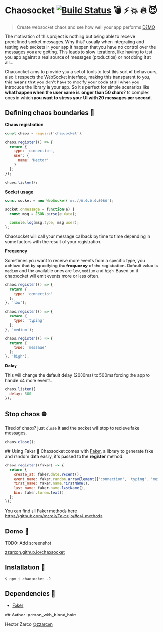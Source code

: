 # Chaosocket [![Build Status](https://travis-ci.org/zzarcon/chaosocket.svg?branch=master)](https://travis-ci.org/zzarcon/chaosocket) :bomb: :zap: :boom: :fire: :smiling_imp: 
> Create websocket chaos and see how well your app performs [DEMO](http://zzarcon.github.io/chaosocket)

The motivation of this project is nothing but being able to receive predefined socket messages. Why this? usually when integrating and testing web sockets in your app it happen that you have no control over the messages you are getting. This leads to slow iterations, like having to test you app against a real source of messages (production) or not doing it at all...

Chaosocket aims to provide you a set of tools to test this sort of behaviours, also it respects the WebSocket interface, making this transparent to you, this means that you don't have to modify your code at all when you introduce the library in your app. So it's perfect for simple scenarios like **what happen when the user name is longer than 50 chars**? to complex ones in which **you want to stress your UI with 20 messages per second**.

## Defining chaos boundaries :triangular_ruler:

**Chaos registration**
```javascript
const chaos = require('chaosocket');

chaos.register(() => {
  return {
    type: 'connection',
    user: {
      name: 'Hector'
    }
  };
});

chaos.listen();
```

**Socket usage**
```javascript
const socket = new WebSocket('ws://0.0.0.0:8080');

socket.onmessage = function(e) {
  const msg = JSON.parse(e.data);

  console.log(msg.type, msg.user);
};
```

Chaosocket will call your message callback by time to time depending in some factors with the result of your registration.

**Frequency**

Sometimes you want to receive more events from a specific type, you achieve that by specifying the **frequency** of the registration. Default value is `medium` and the available ones are `low`, `medium` and `high`. Based on it chaosocket will emit events more or less often.

```javascript
chaos.register(() => {
  return {
    type: 'connection'
  };
}, 'low');

chaos.register(() => {
  return {
    type: 'typing'
  };
}, 'medium');

chaos.register(() => {
  return {
    type: 'message'
  };
}, 'high');
```

**Delay**

This will change the default delay (2000ms) to 500ms forcing the app to handle x4 more events.

```javascript
chaos.listen({
  delay: 500
});
```

## Stop chaos :no_entry:
Tired of chaos? just `close` it and the socket will stop to recieve fake messages.

```javascript
chaos.close();
```

## Using Faker :ghost:
Chaosocket comes with [Faker](https://github.com/marak/Faker.js/), a library to generate fake and random data easily, it's passed to the **register** method.

```javascript
chaos.register((faker) => {
  return {
    create_at: faker.date.recent(),
    event_name: faker.random.arrayElement(['connection', 'typing', 'message']),
    first_name: faker.name.firstName(),
    last_name: faker.name.lastName(),
    bio: faker.lorem.text()
  };
});
```

You can find all Faker methods here https://github.com/marak/Faker.js/#api-methods

## Demo :rocket:
TODO: Add screenshot

[zzarcon.github.io/chaosocket](http://zzarcon.github.io/chaosocket)

## Installation :wrench:

```
$ npm i chaosocket -D
```

## Dependencies :bow:
  * [Faker](https://github.com/marak/Faker.js/)

## Author :person_with_blond_hair:

Hector Zarco [@zzarcon](https://twitter.com/zzarcon)